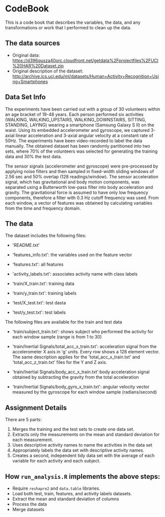 # CodeBook
This is a code book that describes the variables, the data, and any transformations or work that I performed to clean up the data.

## The data sources

* Original data: https://d396qusza40orc.cloudfront.net/getdata%2Fprojectfiles%2FUCI%20HAR%20Dataset.zip
* Original description of the dataset: http://archive.ics.uci.edu/ml/datasets/Human+Activity+Recognition+Using+Smartphones

## Data Set Info

The experiments have been carried out with a group of 30 volunteers within an age bracket of 19-48 years. Each person performed six activities (WALKING, WALKING_UPSTAIRS, WALKING_DOWNSTAIRS, SITTING, STANDING, LAYING) wearing a smartphone (Samsung Galaxy S II) on the waist. Using its embedded accelerometer and gyroscope, we captured 3-axial linear acceleration and 3-axial angular velocity at a constant rate of 50Hz. The experiments have been video-recorded to label the data manually. The obtained dataset has been randomly partitioned into two sets, where 70% of the volunteers was selected for generating the training data and 30% the test data.

The sensor signals (accelerometer and gyroscope) were pre-processed by applying noise filters and then sampled in fixed-width sliding windows of 2.56 sec and 50% overlap (128 readings/window). The sensor acceleration signal, which has gravitational and body motion components, was separated using a Butterworth low-pass filter into body acceleration and gravity. The gravitational force is assumed to have only low frequency components, therefore a filter with 0.3 Hz cutoff frequency was used. From each window, a vector of features was obtained by calculating variables from the time and frequency domain.

## The data

The dataset includes the following files:

- 'README.txt'

- 'features_info.txt': the variables used on the feature vector

- 'features.txt': all features

- 'activity_labels.txt': associates activity name with class labels

- 'train/X_train.txt': training data

- 'train/y_train.txt': training labels

- 'test/X_test.txt': test dasta

- 'test/y_test.txt': test labels

The following files are available for the train and test data

- 'train/subject_train.txt': shows subject who performed the activity for each window sample (range is from 1 to 30)

- 'train/Inertial Signals/total_acc_x_train.txt': acceleration signal from the accelerometer X axis in 'g' units. Every row shows a 128 element vector. The same description applies for the 'total_acc_x_train.txt' and 'total_acc_z_train.txt' files for the Y and Z axis.

- 'train/Inertial Signals/body_acc_x_train.txt':body acceleration signal obtained by subtracting the gravity from the total acceleration

- 'train/Inertial Signals/body_gyro_x_train.txt': angular velocity vector measured by the gyroscope for each window sample (radians/second)


## Assignment Details

There are 5 parts:

1. Merges the training and the test sets to create one data set.
2. Extracts only the measurements on the mean and standard deviation for each measurement.
3. Uses descriptive activity names to name the activities in the data set
4. Appropriately labels the data set with descriptive activity names.
5. Creates a second, independent tidy data set with the average of each variable for each activity and each subject.

## How ```run_analysis.R``` implements the above steps:

* Require ```reshapre2``` and ```data.table``` libraries.
* Load both test, train, features, and activity labels datasets.
* Extract the mean and standard deviation of columns
* Process the data
* Merge datasets
